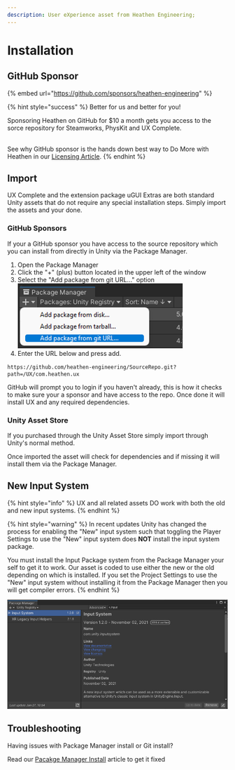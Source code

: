 ```yaml
---
description: User eXperience asset from Heathen Engineering;
---
```


# Installation

## GitHub Sponsor

{% embed url="https://github.com/sponsors/heathen-engineering" %}

{% hint style="success" %}
Better for us and better for you!

Sponsoring Heathen on GitHub for $10 a month gets you access to the sorce repository for Steamworks, PhysKit and UX Complete.

\
See why GitHub sponsor is the hands down best way to Do More with Heathen in our [Licensing Article](../licensing/).
{% endhint %}

## Import

UX Complete and the extension package uGUI Extras are both standard Unity assets that do not require any special installation steps. Simply import the assets and your done.

### GitHub Sponsors

If your a GitHub sponsor you have access to the source repository which you can install from directly in Unity via the Package Manager.

1. Open the Package Manager
2. Click the "+" (plus) button located in the upper left of the window
3. Select the "Add package from git URL..." option\
   <img src="../../.gitbook/assets/image (144).png" alt="" data-size="original">
4. Enter the URL below and press add.

```
https://github.com/heathen-engineering/SourceRepo.git?path=/UX/com.heathen.ux
```

GitHub will prompt you to login if you haven't already, this is how it checks to make sure your a sponsor and have access to the repo. Once done it will install UX and any required dependencies.

### Unity Asset Store

If you purchased through the Unity Asset Store simply import through Unity's normal method.

Once imported the asset will check for dependencies and if missing it will install them via the Package Manager.

## New Input System

{% hint style="info" %}
UX and all related assets DO work with both the old and new input systems.
{% endhint %}

{% hint style="warning" %}
In recent updates Unity has changed the process for enabling the "New" input system such that toggling the Player Settings to use the "New" input system does **NOT** install the input system package.



You must install the Input Package system from the Package Manager your self to get it to work. Our asset is coded to use either the new or the old depending on which is installed. If you set the Project Settings to use the "New" input system without installing it from the Package Manager then you will get compiler errors.&#x20;
{% endhint %}

![](<../../.gitbook/assets/image (179) (1) (1).png>)

## Troubleshooting

Having issues with Package Manager install or Git install?

Read our [Pacakge Manager Install](../../company/concepts/fundamentals/package-manager-installs.md) article to get it fixed
